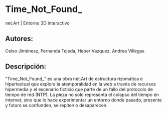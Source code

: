 # Time_Not_Found_
net.Art | Entorno 3D interactivo
## Autores:  
Celso Jiménesz, Fernanda Tejeda, Heber Vazquez, Andrea Villegas
## Descripción:  
"Time_Not_Found_" es una obra net.Art de estructura rizomática e hipertextual que explora la atemporalidad en la web a través de recursos hipermedia y el escenario ficticio que parte de un fallo del protocolo de tiempo de red (NTP). La pieza no solo representa el colapso del tiempo en internet, sino que lo hace experimentar un entorno donde pasado, presente y futuro se confunden, se repiten o desaparecen. 
